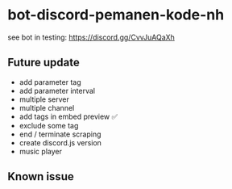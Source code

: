 # bot-discord-pemanen-kode-nh
see bot in testing: https://discord.gg/CvvJuAQaXh

## Future update
- add parameter tag
- add parameter interval
- multiple server
- multiple channel
- add tags in embed preview ✅
- exclude some tag
- end / terminate scraping
- create discord.js version
- music player

## Known issue
